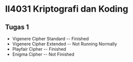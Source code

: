 # II4031 Kriptografi dan Koding
## Tugas 1
- Vigenere Cipher Standard --  Finished
- Vigenere Cipher Extended --  Not Running Normally
- Playfair Cipher          --  Finished
- Enigma Cipher            --  Not Finished
